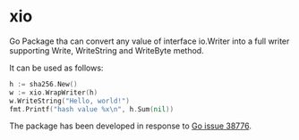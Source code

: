 # xio

Go Package tha can convert any value of interface io.Writer into a full
writer supporting Write, WriteString and WriteByte method.

It can be used as follows:

```go
h := sha256.New()
w := xio.WrapWriter(h)
w.WriteString("Hello, world!")
fmt.Printf("hash value %x\n", h.Sum(nil))
```

The package has been developed in response to
[Go issue 38776](https://github.com/golang/go/issues/38776).
